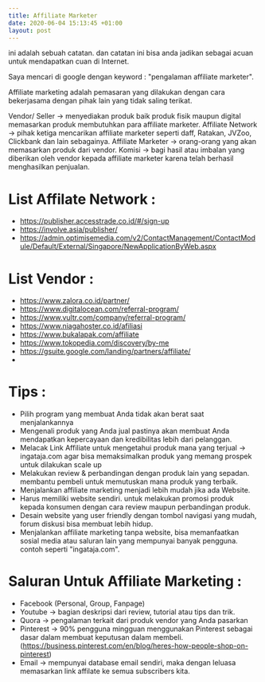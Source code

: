 ```yaml
---
title: Affiliate Marketer
date: 2020-06-04 15:13:45 +01:00
layout: post
---
```


ini adalah sebuah catatan. dan catatan ini bisa anda jadikan sebagai acuan untuk mendapatkan cuan di Internet.

Saya mencari di google dengan keyword : "pengalaman affiliate marketer".

Affiliate marketing adalah pemasaran yang dilakukan dengan cara bekerjasama dengan pihak lain yang tidak saling terikat.

Vendor/ Seller -> menyediakan produk baik produk fisik maupun digital memasarkan produk membutuhkan para affiliate marketer.
Affiliate Network -> pihak ketiga mencarikan affiliate marketer seperti daff, Ratakan, JVZoo, Clickbank dan lain sebagainya.
Affiliate Marketer -> orang-orang yang akan memasarkan produk dari vendor.
Komisi ->  bagi hasil atau imbalan yang diberikan oleh vendor kepada affiliate marketer karena telah berhasil menghasilkan penjualan.

# List Affilate Network : 
- https://publisher.accesstrade.co.id/#/sign-up
- https://involve.asia/publisher/
- https://admin.optimisemedia.com/v2/ContactManagement/ContactModule/Default/External/Singapore/NewApplicationByWeb.aspx

# List Vendor :
- https://www.zalora.co.id/partner/
- https://www.digitalocean.com/referral-program/
- https://www.vultr.com/company/referral-program/
- https://www.niagahoster.co.id/afiliasi
- https://www.bukalapak.com/affiliate
- https://www.tokopedia.com/discovery/by-me
- https://gsuite.google.com/landing/partners/affiliate/
- 

# Tips :
- Pilih program yang membuat Anda tidak akan berat saat menjalankannya
- Mengenali produk yang Anda jual pastinya akan membuat Anda mendapatkan kepercayaan dan kredibilitas lebih dari pelanggan. 
- Melacak Link Affiliate untuk mengetahui produk mana yang terjual -> ingataja.com agar bisa memaksimalkan produk yang memang prospek untuk dilakukan scale up
- Melakukan review & perbandingan dengan produk lain yang sepadan. membantu pembeli untuk memutuskan mana produk yang terbaik.
- Menjalankan affiliate marketing menjadi lebih mudah jika ada Website.
- Harus memiliki website sendiri. untuk melakukan promosi produk kepada konsumen dengan cara review maupun perbandingan produk.
- Desain website yang user friendly dengan tombol navigasi yang mudah, forum diskusi bisa membuat lebih hidup.
- Menjalankan affiliate marketing tanpa website, bisa memanfaatkan sosial media atau saluran lain yang mempunyai banyak pengguna. contoh seperti "ingataja.com".

# Saluran Untuk Affiliate Marketing : 
- Facebook (Personal, Group, Fanpage)
- Youtube ->  bagian deskripsi dari review, tutorial atau tips dan trik.
- Quora -> pengalaman terkait dari produk vendor yang Anda pasarkan
- Pinterest -> 90% pengguna mingguan menggunakan Pinterest sebagai dasar dalam membuat keputusan dalam membeli. (https://business.pinterest.com/en/blog/heres-how-people-shop-on-pinterest)
- Email -> mempunyai database email sendiri, maka dengan leluasa memasarkan link affilate ke semua subscribers kita.

